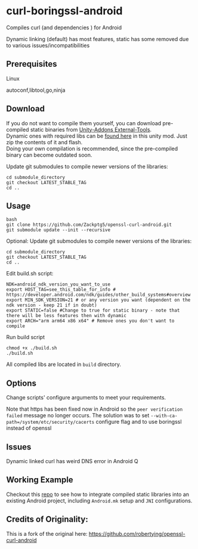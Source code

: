 # curl-boringssl-android

Compiles curl (and dependencies ) for Android

Dynamic linking (default) has most features, static has some removed due to various issues/incompatibilities

## Prerequisites

Linux

autoconf,libtool,go,ninja

## Download

If you do not want to compile them yourself, you can download pre-compiled static binaries from [Unity-Addons External-Tools](https://github.com/Zackptg5/Unity-Addons/tree/master/External-Tools).<br/>
Dynamic ones with required libs can be [found here](https://github.com/Zackptg5/Curl-For-Android) in this unity mod. Just zip the contents of it and flash.<br/>
Doing your own compilation is recommended, since the pre-compiled binary can become outdated soon.<br/>

Update git submodules to compile newer versions of the libraries:
```
cd submodule_directory
git checkout LATEST_STABLE_TAG
cd ..
```

## Usage

```
bash
git clone https://github.com/Zackptg5/openssl-curl-android.git
git submodule update --init --recursive
```
Optional: Update git submodules to compile newer versions of the libraries:
```
cd submodule_directory
git checkout LATEST_STABLE_TAG
cd ..
```
Edit build.sh script:
```
NDK=android_ndk_version_you_want_to_use
export HOST_TAG=see_this_table_for_info # https://developer.android.com/ndk/guides/other_build_systems#overview
export MIN_SDK_VERSION=21 # or any version you want (dependent on the ndk version - keep 21 if in doubt)
export STATIC=false #Change to true for static binary - note that there will be less features then with dynamic
export ARCH="arm arm64 x86 x64" # Remove ones you don't want to compile
```
Run build script
```
chmod +x ./build.sh
./build.sh
```
All compiled libs are located in `build` directory.

## Options

Change scripts' configure arguments to meet your requirements.

Note that https has been fixed now in Android so the `peer verification failed` message no longer occurs. The solution was to set `--with-ca-path=/system/etc/security/cacerts` configure flag and to use boringssl instead of openssl

## Issues

Dynamic linked curl has weird DNS error in Android Q

## Working Example

Checkout this [repo](https://github.com/robertying/CampusNet-Android/blob/master/app/src/main/cpp/jni) to see how to integrate compiled static libraries into an existing Android project, including `Android.mk` setup and `JNI` configurations.

## Credits of Originality:

This is a fork of the original here: https://github.com/robertying/openssl-curl-android
